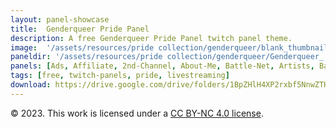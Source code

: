 ```yaml
---
layout: panel-showcase
title:  Genderqueer Pride Panel
description: A free Genderqueer Pride Panel twitch panel theme.
image:  '/assets/resources/pride collection/genderqueer/blank_thumbnail.png'
paneldir: '/assets/resources/pride collection/genderqueer/Genderqueer_'
panels: [Ads, Affiliate, 2nd-Channel, About-Me, Battle-Net, Artists, Background, ArtStation, Birthday, BTTV, Calendar, Blog, Charity, Chat-Rules, Clips, Channel-Points, Emotes, Fanmail, Donate, Editor, Friends, Games, Gear, FAQ, Hardware, Hive, Hall-of-Fame, Hall-of-Shame, Ko-Fi, Languages, Leaderboard, Links, Music, Mastadon, Merch, Mods, New-Channel, P.O, Partners, My-Shop, Sponsorships, Subscribe, Support, TikTok, Perks, Playlist, Pronouns, Rules]
tags: [free, twitch-panels, pride, livestreaming]
download: https://drive.google.com/drive/folders/1BpZHlH4XP2rxbf5NnwZTH2OzqE6BoZBQ?usp=share_link
---
```


© 2023. This work is licensed under a [CC BY-NC 4.0 license](https://creativecommons.org/licenses/by-nc/4.0/). 